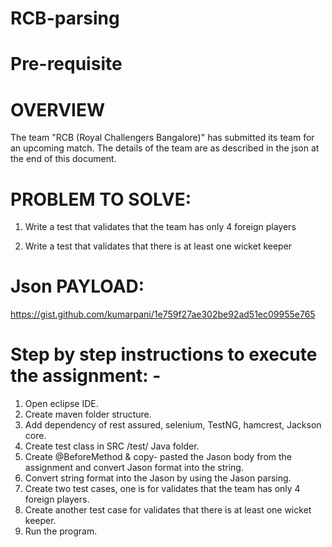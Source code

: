 # RCB-parsing

**Pre-requisite**
==================

**OVERVIEW**
======================
The team "RCB (Royal Challengers Bangalore)" has submitted its team for an upcoming match. The details of the team are as described in the json at the end of this document.

**PROBLEM TO SOLVE**:
======================

1. Write a test that validates that the team has only 4 foreign players

2. Write a test that validates that there is at least one wicket keeper


**Json PAYLOAD**:
==================

https://gist.github.com/kumarpani/1e759f27ae302be92ad51ec09955e765


**Step by step instructions to execute the assignment**: -
========================================================

1.	Open eclipse IDE.
2.	Create maven folder structure.
3.	Add dependency of rest assured, selenium, TestNG, hamcrest, Jackson core.
4.	Create test class in SRC /test/ Java folder.
5.	Create @BeforeMethod & copy- pasted the Jason body from the assignment and convert Jason format into the string.
6.	Convert string format into the Jason by using the Jason parsing.
7.	Create two test cases, one is for validates that the team has only 4 foreign players.
8.	Create another test case for validates that there is at least one wicket keeper.
9.	Run the program.






